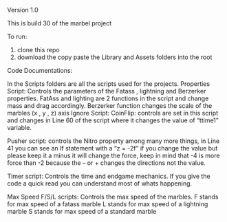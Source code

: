 Version 1.0

This is build 30 of the marbel project

To run:
1. clone this repo
2. download the copy paste the Library and Assets folders into the root

Code Documentations:

In the Scripts folders are all the scripts used for the projects.
Properties Script:
Controls the parameters of the Fatass , lightning and Berzerker properties.
FatAss and lighting are 2 functions in the script and change mass and drag accordingly.
Berzerker function changes the scale of the marbles (x , y , z) axis
Ignore Script:
CoinFlip: controls are set in this script and changes in Line 60 of the script where it changes the value of “ttime1” variable.

Pusher script: 
controls the Nitro property among many more things, in Line 41 you can see an If statement with a “z = -2f” 
if you change the value but please keep it a minus it will change the force, keep in mind that -4 is more force than -2 because the – or + changes the directions not the value.

Timer script:
Controls the time and endgame mechanics. If you give the code a quick read you can understand most of whats happening.

Max Speed F/S/L scripts:
Controls the max speed of the marbles.
F stands for max speed of a fatass marble
L stands for max speed of a lightning marble
S stands for max speed of a standard marble
 
